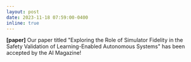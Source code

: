 ```yaml
---
layout: post
date: 2023-11-18 07:59:00-0400
inline: true
---
```

**[paper]** Our paper titled "Exploring the Role of Simulator Fidelity in the Safety Validation of Learning-Enabled Autonomous Systems" has been accepted by the AI Magazine!
